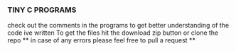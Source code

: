 ### TINY C PROGRAMS
check out the comments in the programs to get better understanding
of the code ive written
To get the files hit the download zip button or clone the repo
** in case of any errors please feel free to pull a request **
